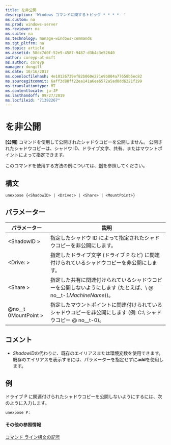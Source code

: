 ```yaml
---
title: を非公開
description: 'Windows コマンドに関するトピック * * * *- '
ms.custom: na
ms.prod: windows-server
ms.reviewer: na
ms.suite: na
ms.technology: manage-windows-commands
ms.tgt_pltfrm: na
ms.topic: article
ms.assetid: 58dc7d0f-52e9-4587-9487-d3b4c3e52640
author: coreyp-at-msft
ms.author: coreyp
manager: dongill
ms.date: 10/16/2017
ms.openlocfilehash: 4e10126739ef82b060e271e9b804a77658b5ec82
ms.sourcegitcommit: 6aff3d88ff22ea141a6ea6572a5ad8dd6321f199
ms.translationtype: MT
ms.contentlocale: ja-JP
ms.lasthandoff: 09/27/2019
ms.locfileid: "71392267"
---
```

# <a name="unexpose"></a>を非公開



**[公開]** コマンドを使用して公開されたシャドウコピーを公開しません。 公開されたシャドウコピーは、シャドウ ID、ドライブ文字、共有、またはマウントポイントによって指定できます。

このコマンドを使用する方法の例については、[例](#BKMK_examples)を参照してください。

## <a name="syntax"></a>構文

```
unexpose {<ShadowID> | <Drive:> | <Share> | <MountPoint>}
```

## <a name="parameters"></a>パラメーター

|パラメーター|説明|
|---------|-----------|
|\<ShadowID >|指定したシャドウ ID によって指定されたシャドウコピーを非公開にします。|
|\<Drive: >|指定したドライブ文字 (ドライブ P など) に関連付けられているシャドウコピーを非公開にします。|
|\<Share >|指定した共有に関連付けられているシャドウコピーを公開しないようにします (たとえば、\\ @ no__t-1*MachineName*\))。|
|@no__t 0MountPoint >|指定したマウントポイントに関連付けられているシャドウコピーを非公開にします (例: C:\ シャドウコピー @ no__t-0)。|

## <a name="remarks"></a>コメント

-   *ShadowID*の代わりに、既存のエイリアスまたは環境変数を使用できます。 既存のエイリアスを表示するには、パラメーターを指定せずに**add**を使用します。

## <a name="BKMK_examples"></a>例

ドライブ P に関連付けられたシャドウコピーを公開しないようにするには、次のように入力します。
```
unexpose P:
```

#### <a name="additional-references"></a>その他の参照情報

[コマンド ライン構文の記号](command-line-syntax-key.md)